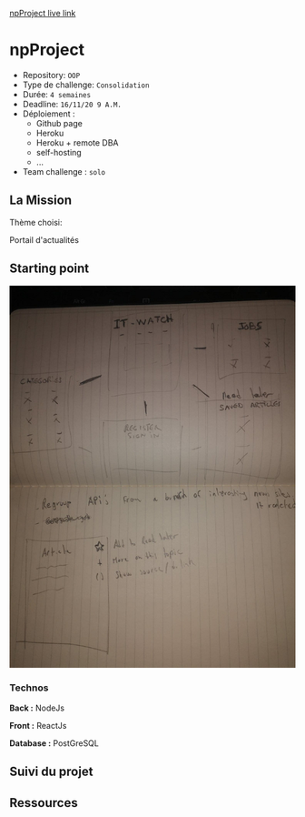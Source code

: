 
[npProject live link](https://mattnannetti.github.io/npProject/)


# npProject

- Repository: `OOP`
- Type de challenge:  `Consolidation`
- Durée: `4 semaines`
- Deadline: `16/11/20 9 A.M.`
- Déploiement :
	- Github page
	- Heroku
	- Heroku + remote DBA
	- self-hosting
	- ...
- Team challenge :  `solo`



## La Mission

Thème choisi:

Portail d'actualités

## Starting point

![](it-watch/public/images/website_idea_sketch.png)

### Technos

**Back :** NodeJs

**Front :** ReactJs

**Database :** PostGreSQL



## Suivi du projet




## Ressources

